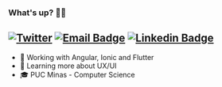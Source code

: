 ### What's up? 🤟🏼

[![Twitter](https://img.shields.io/twitter/url/https/twitter.com/cloudposse.svg?style=social&label=Follow%20%40bryan_str)](https://twitter.com/bryan_str)
[![Email Badge](https://img.shields.io/badge/-Email-d44638?style=flat&logo=Gmail&logoColor=white&link=mailto:bsantos.cpp@gmail.com)](mailto:bsantos.cpp@gmail.com)
[![Linkedin Badge](https://img.shields.io/badge/-LinkedIn-blue?style=flat&logo=Linkedin&logoColor=white&link=https://www.linkedin.com/in/bsantos-o/)](https://www.linkedin.com/in/bsantos-o/)
------

<!--
**ibryans/ibryans** is a ✨ _special_ ✨ repository because its `README.md` (this file) appears on your GitHub profile.-->


- 🔭 Working with Angular, Ionic and Flutter
- 🌱 Learning more about UX/UI
- 🎓 PUC Minas - Computer Science
